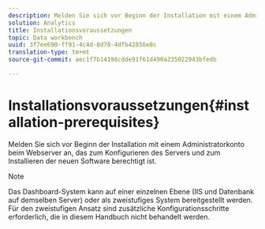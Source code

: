 ```yaml
---
description: Melden Sie sich vor Beginn der Installation mit einem Administratorkonto beim Webserver an, das zum Konfigurieren des Servers und zum Installieren der neuen Software berechtigt ist.
solution: Analytics
title: Installationsvoraussetzungen
topic: Data workbench
uuid: 3f7ee690-ff91-4c4d-8d78-4dfb42856e8c
translation-type: tm+mt
source-git-commit: aec1f7b14198cdde91f61d490a235022943bfedb

---
```



# Installationsvoraussetzungen{#installation-prerequisites}

Melden Sie sich vor Beginn der Installation mit einem Administratorkonto beim Webserver an, das zum Konfigurieren des Servers und zum Installieren der neuen Software berechtigt ist.

>[!NOTE]
>
>Das Dashboard-System kann auf einer einzelnen Ebene (IIS und Datenbank auf demselben Server) oder als zweistufiges System bereitgestellt werden. Für den zweistufigen Ansatz sind zusätzliche Konfigurationsschritte erforderlich, die in diesem Handbuch nicht behandelt werden.

